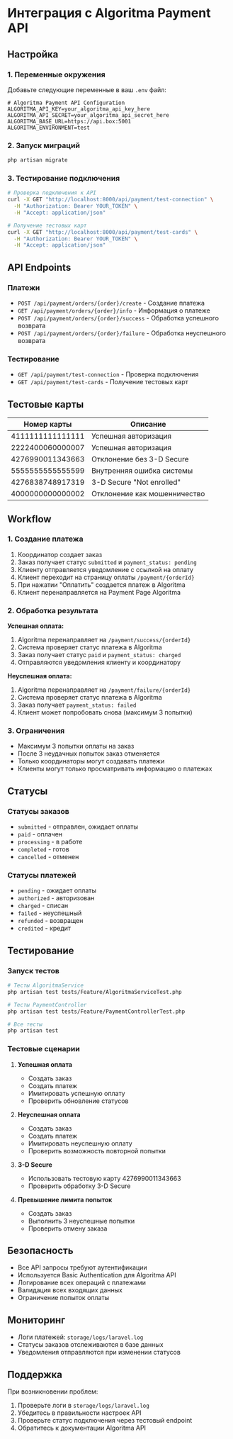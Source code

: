 # Интеграция с Algoritma Payment API

## Настройка

### 1. Переменные окружения

Добавьте следующие переменные в ваш `.env` файл:

```env
# Algoritma Payment API Configuration
ALGORITMA_API_KEY=your_algoritma_api_key_here
ALGORITMA_API_SECRET=your_algoritma_api_secret_here
ALGORITMA_BASE_URL=https://api.box:5001
ALGORITMA_ENVIRONMENT=test
```

### 2. Запуск миграций

```bash
php artisan migrate
```

### 3. Тестирование подключения

```bash
# Проверка подключения к API
curl -X GET "http://localhost:8000/api/payment/test-connection" \
  -H "Authorization: Bearer YOUR_TOKEN" \
  -H "Accept: application/json"

# Получение тестовых карт
curl -X GET "http://localhost:8000/api/payment/test-cards" \
  -H "Authorization: Bearer YOUR_TOKEN" \
  -H "Accept: application/json"
```

## API Endpoints

### Платежи

- `POST /api/payment/orders/{order}/create` - Создание платежа
- `GET /api/payment/orders/{order}/info` - Информация о платеже
- `POST /api/payment/orders/{order}/success` - Обработка успешного возврата
- `POST /api/payment/orders/{order}/failure` - Обработка неуспешного возврата

### Тестирование

- `GET /api/payment/test-connection` - Проверка подключения
- `GET /api/payment/test-cards` - Получение тестовых карт

## Тестовые карты

| Номер карты | Описание |
|-------------|----------|
| 4111111111111111 | Успешная авторизация |
| 2222400060000007 | Успешная авторизация |
| 4276990011343663 | Отклонение без 3-D Secure |
| 5555555555555599 | Внутренняя ошибка системы |
| 4276838748917319 | 3-D Secure "Not enrolled" |
| 4000000000000002 | Отклонение как мошенничество |

## Workflow

### 1. Создание платежа

1. Координатор создает заказ
2. Заказ получает статус `submitted` и `payment_status: pending`
3. Клиенту отправляется уведомление с ссылкой на оплату
4. Клиент переходит на страницу оплаты `/payment/{orderId}`
5. При нажатии "Оплатить" создается платеж в Algoritma
6. Клиент перенаправляется на Payment Page Algoritma

### 2. Обработка результата

**Успешная оплата:**
1. Algoritma перенаправляет на `/payment/success/{orderId}`
2. Система проверяет статус платежа в Algoritma
3. Заказ получает статус `paid` и `payment_status: charged`
4. Отправляются уведомления клиенту и координатору

**Неуспешная оплата:**
1. Algoritma перенаправляет на `/payment/failure/{orderId}`
2. Система проверяет статус платежа в Algoritma
3. Заказ получает `payment_status: failed`
4. Клиент может попробовать снова (максимум 3 попытки)

### 3. Ограничения

- Максимум 3 попытки оплаты на заказ
- После 3 неудачных попыток заказ отменяется
- Только координаторы могут создавать платежи
- Клиенты могут только просматривать информацию о платежах

## Статусы

### Статусы заказов
- `submitted` - отправлен, ожидает оплаты
- `paid` - оплачен
- `processing` - в работе
- `completed` - готов
- `cancelled` - отменен

### Статусы платежей
- `pending` - ожидает оплаты
- `authorized` - авторизован
- `charged` - списан
- `failed` - неуспешный
- `refunded` - возвращен
- `credited` - кредит

## Тестирование

### Запуск тестов

```bash
# Тесты AlgoritmaService
php artisan test tests/Feature/AlgoritmaServiceTest.php

# Тесты PaymentController
php artisan test tests/Feature/PaymentControllerTest.php

# Все тесты
php artisan test
```

### Тестовые сценарии

1. **Успешная оплата**
   - Создать заказ
   - Создать платеж
   - Имитировать успешную оплату
   - Проверить обновление статусов

2. **Неуспешная оплата**
   - Создать заказ
   - Создать платеж
   - Имитировать неуспешную оплату
   - Проверить возможность повторной попытки

3. **3-D Secure**
   - Использовать тестовую карту 4276990011343663
   - Проверить обработку 3-D Secure

4. **Превышение лимита попыток**
   - Создать заказ
   - Выполнить 3 неуспешные попытки
   - Проверить отмену заказа

## Безопасность

- Все API запросы требуют аутентификации
- Используется Basic Authentication для Algoritma API
- Логирование всех операций с платежами
- Валидация всех входящих данных
- Ограничение попыток оплаты

## Мониторинг

- Логи платежей: `storage/logs/laravel.log`
- Статусы заказов отслеживаются в базе данных
- Уведомления отправляются при изменении статусов

## Поддержка

При возникновении проблем:
1. Проверьте логи в `storage/logs/laravel.log`
2. Убедитесь в правильности настроек API
3. Проверьте статус подключения через тестовый endpoint
4. Обратитесь к документации Algoritma API
